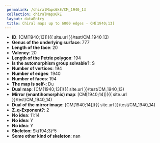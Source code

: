 ```yaml
--- 
 permalink: /chiralMaps6kE/CM_1940_13 
 collection: chiralMaps6kE
 layout: dataEntry
 title: Chiral maps up to 6000 edges - CM[1940;13]
---
```


- **ID**: [CM[1940;13]]({{ site.url }}/test/CM_1940_13)
- **Genus of the underlying surface**: 777
- **Length of the face**: 20
- **Valency**: 20
- **Length of the Petrie polygon**: 194
- **Is the automorphism group solvable?**: S
- **Number of vertices**: 194
- **Number of edges**: 1940
- **Number of faces**: 194
- **The map is self-**: Du
- **Dual map**: [CM[1940;13]]({{ site.url }}/test/CM_1940_13)
- **Mirror (enantihomorphic) map**: [CM[1940;14]]({{ site.url }}/test/CM_1940_14)
- **Dual of the mirror image**: [CM[1940;14]]({{ site.url }}/test/CM_1940_14)
- **Z_q-Exponent?**: 2
- **No idea**:  11:14
- **No idea**: Y
- **No idea**: Y
- **Skeleton**: Sk(194;3)^5
- **Some other kind of skeleton**: nan
